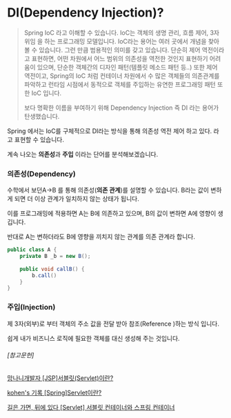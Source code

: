 # DI(Dependency Injection)?

>  Spring IoC 라고 이해할 수 있습니다. IoC는 객체의 생명 관리, 흐름 제어, 3자 위임 을 하는 프로그래밍 모델입니다. IoC라는 용어는 여러 곳에서 개념을 찾아 볼 수 있습니다. 그런 만큼 범용적인 의미를 갖고 있습니다. 단순히 제어 역전이라고 표현하면, 어떤 차원에서 어느 범위의 의존성을 역전한 것인지 표현하기 어려움이 있으며, 단순한 객체간의 디자인 패턴(템플릿 메소드 패턴 등..) 또한 제어 역전이고, Spring의 IoC 처럼 컨테이너 차원에서 수 많은 객체들의 의존관계를 파악하고 런타임 시점에서 동적으로 객체를 주입하는 유연한 프로그래밍 패턴 또한 IoC 입니다. 
>
> 보다 명확한 이름을 부여하기 위해 Dependency Injection 즉 DI 라는 용어가 탄생했습니다.



Spring 에서는 IoC를 구체적으로 DI라는 방식을 통해 의존성 역전 제어 하고 있다. 라고 표현할 수 있습니다.

계속 나오는 **의존성**과 **주입** 이라는 단어를 분석해보겠습니다.



### 의존성(Dependency)

수학에서 보던A->B 를 통해 의존성(**의존 관계**)를 설명할 수 있습니다.  B라는 값이 변하게 되면 더 이상 관계가 일치하지 않는 상태가 됩니다.

이를 프로그래밍에 적용하면 A는 B에 의존하고 있으며, B의 값이 변하면 A에 영향이 생깁니다. 

반대로 A는 변하더라도 B에 영향을 끼치지 않는 관계를 의존 관계라 합니다.

```java
public class A {
	private B _b = new B();
	
	public void callB() {
		b.call()
	}
}
```



### 주입(Injection)

제 3자(외부)로 부터 객체의 주소 값을 전달 받아 참조(Reference )하는 방식 입니다.

쉽게 내가 비즈니스 로직에 필요한 객체를 대신 생성해 주는 것입니다.



###### [참고문헌]

[망나니개발자 [JSP]서블릿(Servlet)이란?](https://mangkyu.tistory.com/14)

[kohen's 기록 [Spring]Servlet이란?](https://kohen.tistory.com/29)

[길은 가면, 뒤에 있다 [Servlet] 서블릿 컨테이너와 스프링 컨테이너](https://12bme.tistory.com/555)